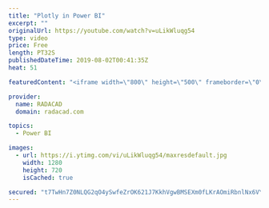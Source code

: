 ```yaml
---
title: "Plotly in Power BI"
excerpt: ""
originalUrl: https://youtube.com/watch?v=uLikWluqg54
type: video
price: Free
length: PT32S
publishedDateTime: 2019-08-02T00:41:35Z
heat: 51

featuredContent: "<iframe width=\"800\" height=\"500\" frameborder=\"0\" src=\"https://www.youtube.com/embed/uLikWluqg54\" allow=\"accelerometer; autoplay; encrypted-media; gyroscope; picture-in-picture\" allowfullscreen></iframe>"

provider:
  name: RADACAD
  domain: radacad.com

topics:
  - Power BI

images:
  - url: https://i.ytimg.com/vi/uLikWluqg54/maxresdefault.jpg
    width: 1280
    height: 720
    isCached: true

secured: "t7TwHn7Z0NLQG2qO4ySwfeZrOK621J7KkhVgwBMSEXm0fLKrAOmiRbnlNx6VYE9sb5xOUoRBZQcq6pnq2CJG7hneAcV9DUuIhOQTXec874yNYIwndvmxqe/Vw8Lhja/NiW4aW5V030KKPA5FHl+UtFqx32kpou46G7Mn8Xc5DzIwpn0eQ7c2q2ytudJNiaSuv8whnLTtpCXNgnWE2C8u0zwHvpYXR9zIyIZrNwneIkEV1jAxoY8/Ve91PeYXiYTVrb9m0jRDV0O5ED0fnASfE13JIwwUwPnwYr8qBl6rX/NO377AarAjSxwkprnBaTlaSyDr1irVG2kXAjA4Jx4YOPu27G370r/7p3KDn4hfR5i2lliowD8g2wxz+AG06OXRPnBkDFeJQLRHNjy4fgQWvgNu4Ide1oBBgYNpqqc7Bgw=;Egejg0qjZPgUQQpiksRGJw=="
---
```


